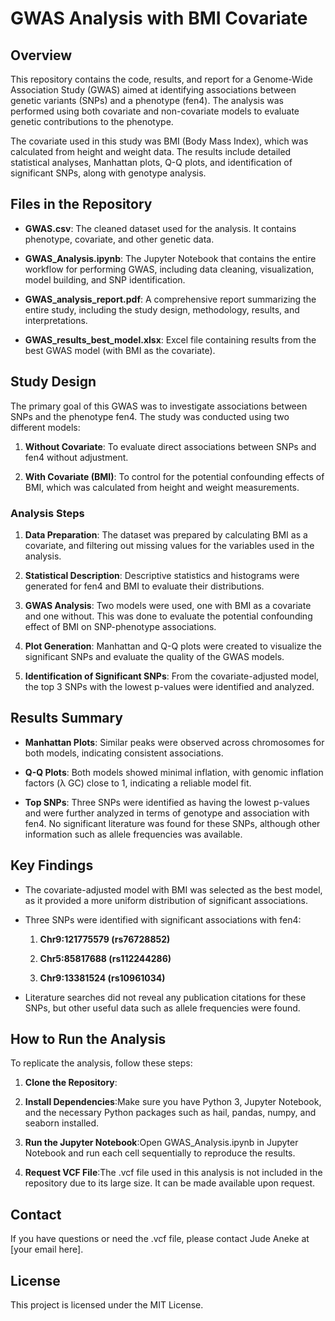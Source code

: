 GWAS Analysis with BMI Covariate
================================

Overview
--------

This repository contains the code, results, and report for a Genome-Wide Association Study (GWAS) aimed at identifying associations between genetic variants (SNPs) and a phenotype (fen4). The analysis was performed using both covariate and non-covariate models to evaluate genetic contributions to the phenotype.

The covariate used in this study was BMI (Body Mass Index), which was calculated from height and weight data. The results include detailed statistical analyses, Manhattan plots, Q-Q plots, and identification of significant SNPs, along with genotype analysis.

Files in the Repository
-----------------------

*   **GWAS.csv**: The cleaned dataset used for the analysis. It contains phenotype, covariate, and other genetic data.
    
*   **GWAS\_Analysis.ipynb**: The Jupyter Notebook that contains the entire workflow for performing GWAS, including data cleaning, visualization, model building, and SNP identification.
    
*   **GWAS\_analysis\_report.pdf**: A comprehensive report summarizing the entire study, including the study design, methodology, results, and interpretations.
    
*   **GWAS\_results\_best\_model.xlsx**: Excel file containing results from the best GWAS model (with BMI as the covariate).
    

Study Design
------------

The primary goal of this GWAS was to investigate associations between SNPs and the phenotype fen4. The study was conducted using two different models:

1.  **Without Covariate**: To evaluate direct associations between SNPs and fen4 without adjustment.
    
2.  **With Covariate (BMI)**: To control for the potential confounding effects of BMI, which was calculated from height and weight measurements.
    

### Analysis Steps

1.  **Data Preparation**: The dataset was prepared by calculating BMI as a covariate, and filtering out missing values for the variables used in the analysis.
    
2.  **Statistical Description**: Descriptive statistics and histograms were generated for fen4 and BMI to evaluate their distributions.
    
3.  **GWAS Analysis**: Two models were used, one with BMI as a covariate and one without. This was done to evaluate the potential confounding effect of BMI on SNP-phenotype associations.
    
4.  **Plot Generation**: Manhattan and Q-Q plots were created to visualize the significant SNPs and evaluate the quality of the GWAS models.
    
5.  **Identification of Significant SNPs**: From the covariate-adjusted model, the top 3 SNPs with the lowest p-values were identified and analyzed.
    

Results Summary
---------------

*   **Manhattan Plots**: Similar peaks were observed across chromosomes for both models, indicating consistent associations.
    
*   **Q-Q Plots**: Both models showed minimal inflation, with genomic inflation factors (λ GC) close to 1, indicating a reliable model fit.
    
*   **Top SNPs**: Three SNPs were identified as having the lowest p-values and were further analyzed in terms of genotype and association with fen4. No significant literature was found for these SNPs, although other information such as allele frequencies was available.
    

Key Findings
------------

*   The covariate-adjusted model with BMI was selected as the best model, as it provided a more uniform distribution of significant associations.
    
*   Three SNPs were identified with significant associations with fen4:
    
    1.  **Chr9:121775579 (rs76728852)**
        
    2.  **Chr5:85817688 (rs112244286)**
        
    3.  **Chr9:13381524 (rs10961034)**
        
*   Literature searches did not reveal any publication citations for these SNPs, but other useful data such as allele frequencies were found.
    

How to Run the Analysis
-----------------------

To replicate the analysis, follow these steps:

1.  **Clone the Repository**:
    
2.  **Install Dependencies**:Make sure you have Python 3, Jupyter Notebook, and the necessary Python packages such as hail, pandas, numpy, and seaborn installed.
    
3.  **Run the Jupyter Notebook**:Open GWAS\_Analysis.ipynb in Jupyter Notebook and run each cell sequentially to reproduce the results.
    
4.  **Request VCF File**:The .vcf file used in this analysis is not included in the repository due to its large size. It can be made available upon request.
    

Contact
-------

If you have questions or need the .vcf file, please contact Jude Aneke at \[your email here\].

License
-------

This project is licensed under the MIT License.
